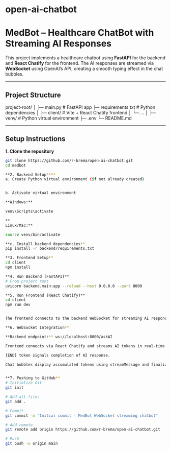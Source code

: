 # open-ai-chatbot

# MedBot – Healthcare ChatBot with Streaming AI Responses

This project implements a healthcare chatbot using **FastAPI** for the backend and **React Chatify** for the frontend. The AI responses are streamed via **WebSocket** using OpenAI’s API, creating a smooth typing effect in the chat bubbles.

---

## Project Structure

project-root/
│
├─ main.py # FastAPI app
├─ requirements.txt # Python dependencies
│
├─ client/ # Vite + React Chatify frontend
│ └─ ...
│
├─ venv/ # Python virtual environment
├─ .env
└─ README.md


---

## Setup Instructions

**1. Clone the repository**

```bash
git clone https://github.com/r-brema/open-ai-chatbot.git
cd medbot

**2. Backend Setup****
a. Create Python virtual environment (if not already created)


b. Activate virtual environment

**Windows:**

venv\Scripts\activate

**
Linux/Mac:**

source venv/bin/activate

**c. Install backend dependencies**
pip install -r backend/requirements.txt

**3. Frontend Setup**
cd client
npm install

**4. Run Backend (FastAPI)**
# From project root
uvicorn backend.main:app --reload --host 0.0.0.0 --port 8000

**5. Run Frontend (React Chatify)**
cd client
npm run dev


The frontend connects to the backend WebSocket for streaming AI responses.

**6. WebSocket Integration**

**Backend endpoint:** ws://localhost:8000/askAI

Frontend connects via React Chatify and streams AI tokens in real-time.

[END] token signals completion of AI response.

Chat bubbles display accumulated tokens using streamMessage and finalize with endStreamMessage.


**7. Pushing to GitHub**
# Initialize Git
git init

# Add all files
git add .

# Commit
git commit -m "Initial commit - MedBot WebSocket streaming chatbot"

# Add remote
git remote add origin https://github.com/r-brema/open-ai-chatbot.git

# Push
git push -u origin main

